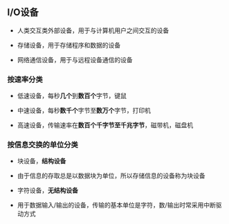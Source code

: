 ## I/O设备

- 人类交互类外部设备，用于与计算机用户之间交互的设备

- 存储设备，用于存储程序和数据的设备
	
- 网络通信设备，用于与远程设备通信的设备

### 按速率分类

- 低速设备，每秒**几个**到**数百个**字节，键鼠

- 中速设备，每秒**数千个**字节至**数万个**字节，打印机

- 高速设备，传输速率在**数百个千字节至千兆字节**，磁带机，磁盘机

### 按信息交换的单位分类

- 块设备，**结构设备**

- 由于信息的存取总是以数据块为单位，所以存储信息的设备称为块设备

- 字符设备，**无结构设备**

- 用于数据输入/输出的设备，传输的基本单位是字符，数/输出时常采用中断驱动方式



